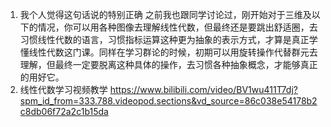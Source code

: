 1. 我个人觉得这句话说的特别正确
	之前我也跟同学讨论过，刚开始对于三维及以下的情况，你可以用各种图像去理解线性代数，但最终还是要跳出舒适圈，去习惯线性代数的语言，习惯指标运算这种更为抽象的表示方式，才算是真正学懂线性代数这门课。同样在学习群论的时候，初期可以用旋转操作代替群元去理解，但最终一定要脱离这种具体的操作，去习惯各种抽象概念，才能够真正的用好它。
1. 线性代数学习视频教学
	https://www.bilibili.com/video/BV1wu411T7dj?spm_id_from=333.788.videopod.sections&vd_source=86c038e54178b2c8db06f72a2c1b15da
# 